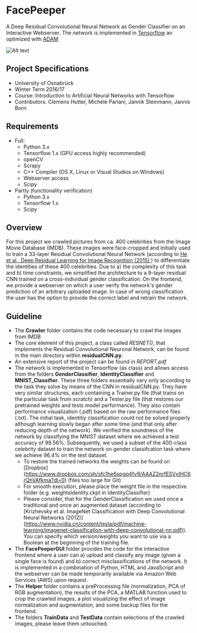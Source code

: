 # FacePeeper
A Deep Residual Convolutional Neural Network as Gender Classifier on an Interactive Webserver. The network is implemented in [Tensorflow](https://www.tensorflow.org/) an optimized with [ADAM](https://en.wikipedia.org/wiki/Stochastic_gradient_descent#Adam)

![Alt text](https://github.com/dopexxx/FacePeeper/Helper/API.png "Training Progress")

## Project Specifications 
- University of Osnabrück
- Winter Term 2016/17
- Course: Introduction to Artificial Neural Networks with Tensorflow
- Contributors: Clemens Hutter, Michele Pariani, Jannik Steinmann, Jannis Born


## Requirements
- Full: 
  * Python 3.x
  * Tensorflow 1.x (GPU access highly recommended)
  * openCV
  * Scrapy
  * C++ Compiler (OS X, Linux or Visual Studios on Windows)
  * Webserver access
  * Scipy
- Partly (functionality verification)
  * Python 3.x
  * Tensorflow 1.x
  * Scipy
  
 
 
## Overview
For this project we crawled pictures from ca. 400 celebrities from the Image Movie Database (IMDB). These images were 
face-cropped and initially used to train a 33-layer Residual Convolutional Neural Network (according to 
[He et al., Deep Residual Learning for Image Recognition (2015) ](https://arxiv.org/pdf/1512.03385.pdf)) to differentiate
the identities of these 400 celebrities. Due to a) the complexity of this task and b) time constraints, we simplified the 
architecture to a 9-layer residual CNN trained on a cross-individual gender classification. On the frontend, we provide
a webserver on which a user verify the network's gender prediction of an arbitrary uploaded image. In case of wrong 
classification the user has the option to provide the correct label and retrain the network.

## Guideline
- The **Crawler** folder contains the code necessary to crawl the images from IMDB
- The core element of this project, a class called *RESNET()*, that implements the Residual Convolutional Neuronal Network, can be found in the main directory within **residualCNN.py**.
- An extensive report of the project can be found in *REPORT.pdf* 
- The network is implemented in Tensorflow (as class) and allows access from the folders **GenderClassifier**, 
**IdentityClassifier** and **MNIST_Classifier**. These three folders essentially vary only according to the task they solve
by means of the CNN in residualCNN.py. They have very similar structures, each containing a Trainer.py file 
(that trains on the particular task from scratch) and a Tester.py file (that restores our pretrained weights and tests model
performance). They also contain performance visualization (.pdf) based on the raw performance files (.txt). The initial task,
identitiy classification could not be solved properly although learning slowly began after some time (and that only after reducing
depth of the network). We verified the soundness of the network by classifying the MNIST dataset where we achieved a test 
accuracy of 99.56%. Subsequently, we used a subset of the 400-class celebrity dataset to train the network on gender classifcation
task where we achieve 96.4% on the test dataset.
  * To restore the trained networks the weights can be found on [Dropbox] (https://www.dropbox.com/sh/sfc1he6spgq4fv9/AAAZ2nrfESVxIHC6rQhVAfkma?dl=0)
  (files too large for Git)
  * For smooth execution, please place the weight file in the respective folder (e.g. weightsIdentity.ckpt in IdentityClassifier)
  * Please consider, that for the GenderClassification we used once a traditional and once an augmented dataset (according to
  [Krizhevsky et al. ImageNet Classification with Deep Convolutional Neural Networks (2012)] 
  (https://www.nvidia.cn/content/tesla/pdf/machine-learning/imagenet-classification-with-deep-convolutional-nn.pdf)). You can
  specify which version/weights you want to use via a Boolean at the beginning of the training file.
- The **FacePeeperGUI** folder provides the code for the interactive frontend where a user can a) upload and classify any image
(given a single face is found) and b) correct misclassifications of the network. It is implemented in a combination
of Python, HTML and JavaScript and the webserver can be made temporarily available via Amazon Web Services (AWS) upon request.
- The **Helper** folder contains a preProcessing file (normalization, PCA of RGB augmentation), the results of the PCA, 
a MATLAB function used to crop the crawled images, a plot visualizing the effect of image normalization and augmentation, 
and some backup files for the frontend.
- The folders **TrainData** and **TestData** contain selections of the crawled images, please leave them untouched.

  
  
  
  
  
  
  
